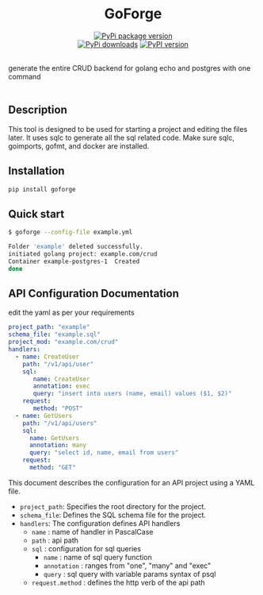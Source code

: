 <p align="center">

<h1 align="center">GoForge</h1>

<p align="center">

 <div align="center">
	 
[![PyPi package version](https://img.shields.io/pypi/v/goforge)](https://pypi.org/project/goforge/)	 
[![PyPi downloads](https://static.pepy.tech/badge/goforge)](https://pypi.org/project/goforge/)
[![PyPI version](https://img.shields.io/pypi/pyversions/goforge?color=%2344CC11&style=flat-square)](https://pypi.org/project/goforge/)
 </div>
<br>
    generate the entire CRUD backend for golang echo and postgres with one command
    <br />
    <br />
    
## Description
 This tool is designed to be used for starting a project and editing the files later. It uses sqlc to generate all the sql related code. Make sure sqlc, goimports, gofmt, and docker are installed.

 ## Installation
 ```bash
pip install goforge
```
## Quick start
```bash
$ goforge --config-file example.yml

Folder 'example' deleted successfully.
initiated golang project: example.com/crud
Container example-postgres-1  Created
done
```

## API Configuration Documentation

edit the yaml as per your requirements
```yaml
project_path: "example"
schema_file: "example.sql"
project_mod: "example.com/crud"
handlers:
  - name: CreateUser
    path: "/v1/api/user"
    sql:
       name: CreateUser
       annotation: exec
       query: "insert into users (name, email) values ($1, $2)"
    request:
       method: "POST"
  - name: GetUsers
    path: "/v1/api/users"
    sql:
      name: GetUsers
      annotation: many
      query: "select id, name, email from users"
    request:
      method: "GET"
```

This document describes the configuration for an API project using a YAML file.

-   `project_path`: Specifies the root directory for the project.
-   `schema_file`:  Defines the SQL schema file for the project.
-  `handlers`: The configuration defines API handlers
	-  `name` : name of handler in PascalCase
	- `path` : api path
	- `sql` : configuration for sql queries
		-  `name` : name of sql query function
		- `annotation` : ranges from "one", "many" and "exec"
		- `query` : sql query with variable params syntax of psql
	- `request.method` : defines the http verb of the api path
